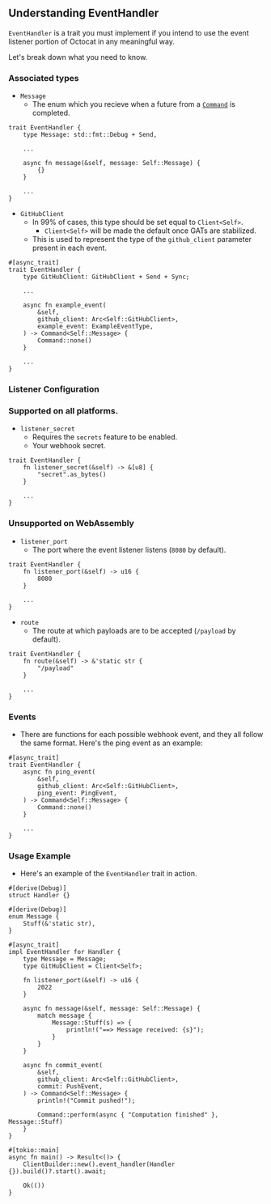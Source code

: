 ## Understanding EventHandler

`EventHandler` is a trait you must implement if you intend to use the event listener portion of Octocat in any meaningful way.

Let's break down what you need to know.

### Associated types

* `Message`
    <!-- TODO: Hyperlink types to docs -->
    * The enum which you recieve when a future from a [`Command`]() is completed.

```rust,ignore,does-not-compile
trait EventHandler {
    type Message: std::fmt::Debug + Send,

    ...

    async fn message(&self, message: Self::Message) {
        {}
    }

    ...
}
```

* `GitHubClient`
    * In 99% of cases, this type should be set equal to `Client<Self>`.
        * `Client<Self>` will be made the default once GATs are stabilized.
    * This is used to represent the type of the `github_client` parameter present in each event.

```rust,ignore,does-not-compile
#[async_trait]
trait EventHandler {
    type GitHubClient: GitHubClient + Send + Sync;

    ...

    async fn example_event(
        &self,
        github_client: Arc<Self::GitHubClient>,
        example_event: ExampleEventType,
    ) -> Command<Self::Message> {
        Command::none()
    }
    
    ...
}
```

### Listener Configuration

### Supported on all platforms.

* `listener_secret`
    * Requires the `secrets` feature to be enabled.
    * Your webhook secret.

```rust,ignore,does-not-compile
trait EventHandler {
    fn listener_secret(&self) -> &[u8] {
        "secret".as_bytes()
    }

    ...
}
```

### Unsupported on WebAssembly

* `listener_port`
    * The port where the event listener listens (`8080` by default).

```rust,ignore,does-not-compile
trait EventHandler {
    fn listener_port(&self) -> u16 {
        8080
    }

    ...
}
```
* `route`
    * The route at which payloads are to be accepted (`/payload` by default).

```rust,ignore,does-not-compile
trait EventHandler {
    fn route(&self) -> &'static str {
        "/payload"
    }

    ...
}
```

### Events

* There are functions for each possible webhook event, and they all follow the same format. Here's the ping event as an example:

```rust,ignore,does-not-compile
#[async_trait]
trait EventHandler {
    async fn ping_event(
        &self, 
        github_client: Arc<Self::GitHubClient>,
        ping_event: PingEvent,
    ) -> Command<Self::Message> {
        Command::none()
    }

    ...
}
```
### Usage Example

* Here's an example of the `EventHandler` trait in action.

```rust,ignore,does-not-compile
#[derive(Debug)]
struct Handler {}

#[derive(Debug)]
enum Message {
    Stuff(&'static str),
}

#[async_trait]
impl EventHandler for Handler {
    type Message = Message;
    type GitHubClient = Client<Self>;

    fn listener_port(&self) -> u16 {
        2022
    }

    async fn message(&self, message: Self::Message) {
        match message {
            Message::Stuff(s) => {
                println!("==> Message received: {s}");
            }
        }
    }

    async fn commit_event(
        &self,
        github_client: Arc<Self::GitHubClient>,
        commit: PushEvent,
    ) -> Command<Self::Message> {
        println!("Commit pushed!");

        Command::perform(async { "Computation finished" }, Message::Stuff)
    }
}

#[tokio::main]
async fn main() -> Result<()> {
    ClientBuilder::new().event_handler(Handler {}).build()?.start().await;

    Ok(())
}
```
